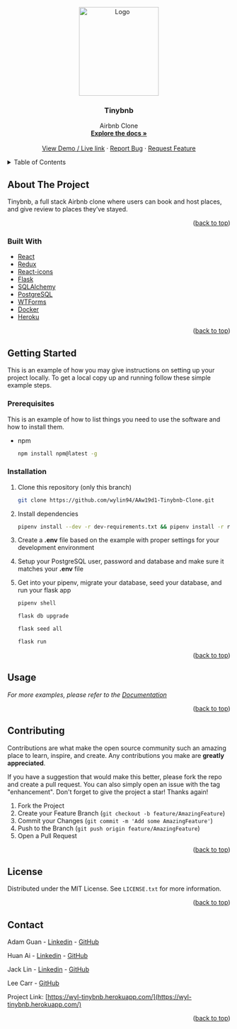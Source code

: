 <div id="top"></div>
<!--
*** Thanks for checking out the Best-README-Template. If you have a suggestion
*** that would make this better, please fork the repo and create a pull request
*** or simply open an issue with the tag "enhancement".
*** Don't forget to give the project a star!
*** Thanks again! Now go create something AMAZING! :D
-->







<!-- PROJECT LOGO -->
<br />
<div align="center">
  <a href="https://github.com/wylin94/AAw19d1-Tinybnb-Clone">
    <img src="https://raw.githubusercontent.com/wylin94/AAw19d1-Tinybnb-Clone/main/react-app/src/components/NavBar/logo.jpeg" alt="Logo" width="180" height=200">
    
  </a>


<h3 align="center">Tinybnb</h3>

  <p align="center">
    Airbnb Clone
    <br />
    <a href="https://github.com/wylin94/AAw19d1-Tinybnb-Clone/wiki"><strong>Explore the docs »</strong></a>
    <br />
    <br />
    <a href="https://wyl-tinybnb.herokuapp.com/">View Demo / Live link</a>
    ·
    <a href="https://github.com/wylin94/AAw19d1-Tinybnb-Clone/issues">Report Bug</a>
    ·
    <a href="https://github.com/wylin94/AAw19d1-Tinybnb-Clone/issues">Request Feature</a>
  </p>
</div>



<!-- TABLE OF CONTENTS -->
<details>
  <summary>Table of Contents</summary>
  <ol>
    <li>
      <a href="#about-the-project">About The Project</a>
      <ul>
        <li><a href="#built-with">Built With</a></li>
      </ul>
    </li>
    <li>
      <a href="#getting-started">Getting Started</a>
      <ul>
        <li><a href="#prerequisites">Prerequisites</a></li>
        <li><a href="#installation">Installation</a></li>
      </ul>
    </li>
    <li><a href="#usage">Usage</a></li>
    <li><a href="#contributing">Contributing</a></li>
    <li><a href="#license">License</a></li>
    <li><a href="#contact">Contact</a></li>
  </ol>
</details>



<!-- ABOUT THE PROJECT -->
## About The Project

Tinybnb, a full stack Airbnb clone where users can book and host places, and give review to places they’ve stayed.

<p align="right">(<a href="#top">back to top</a>)</p>



### Built With

* [React](https://reactjs.org/)
* [Redux](https://redux.js.org/)
* [React-icons](https://react-icons.github.io/react-icons/)
* [Flask](https://flask.palletsprojects.com/en/2.0.x/)
* [SQLAlchemy](https://www.sqlalchemy.org/)
* [PostgreSQL](https://www.postgresql.org/)
* [WTForms](https://wtforms.readthedocs.io/en/3.0.x/)
* [Docker](https://www.docker.com/)
* [Heroku](https://www.heroku.com/)


<p align="right">(<a href="#top">back to top</a>)</p>



<!-- GETTING STARTED -->
## Getting Started

This is an example of how you may give instructions on setting up your project locally.
To get a local copy up and running follow these simple example steps.

### Prerequisites

This is an example of how to list things you need to use the software and how to install them.
* npm
  ```sh
  npm install npm@latest -g
  ```

### Installation


1. Clone this repository (only this branch)

   ```bash
   git clone https://github.com/wylin94/AAw19d1-Tinybnb-Clone.git
   ```

2. Install dependencies

      ```bash
      pipenv install --dev -r dev-requirements.txt && pipenv install -r requirements.txt
      ```

3. Create a **.env** file based on the example with proper settings for your
   development environment
4. Setup your PostgreSQL user, password and database and make sure it matches your **.env** file

5. Get into your pipenv, migrate your database, seed your database, and run your flask app

   ```bash
   pipenv shell
   ```

   ```bash
   flask db upgrade
   ```

   ```bash
   flask seed all
   ```

   ```bash
   flask run
   ```



<p align="right">(<a href="#top">back to top</a>)</p>




<!-- USAGE EXAMPLES -->
## Usage

<!-- Signup for a new account, or login to a pre existing account. 

<img src="URL" alt="" width="900" height="450">


Post a new hosting related question.

<img src="URL" alt="" width="900" height="450">


Booking or modifiy exsiting booking.

<img src="URL" alt="" width="900" height="750">


Feel free to comment and provide rating on a hosting!

<img src="URL" alt="" width="900" height="750">
 -->



_For more examples, please refer to the [Documentation](https://github.com/wylin94/AAw19d1-Tinybnb-Clone/wiki)_

<p align="right">(<a href="#top">back to top</a>)</p>







<!-- CONTRIBUTING -->
## Contributing

Contributions are what make the open source community such an amazing place to learn, inspire, and create. Any contributions you make are **greatly appreciated**.

If you have a suggestion that would make this better, please fork the repo and create a pull request. You can also simply open an issue with the tag "enhancement".
Don't forget to give the project a star! Thanks again!

1. Fork the Project
2. Create your Feature Branch (`git checkout -b feature/AmazingFeature`)
3. Commit your Changes (`git commit -m 'Add some AmazingFeature'`)
4. Push to the Branch (`git push origin feature/AmazingFeature`)
5. Open a Pull Request

<p align="right">(<a href="#top">back to top</a>)</p>



<!-- LICENSE -->
## License

Distributed under the MIT License. See `LICENSE.txt` for more information.

<p align="right">(<a href="#top">back to top</a>)</p>



<!-- CONTACT -->
## Contact

Adam Guan - [Linkedin](https://www.linkedin.com/in/adam-g-86922aa0/) - [GitHub](https://github.com/AdamHGuan)
</br>

Huan Ai - [Linkedin](https://www.linkedin.com/in/huan-ai/) - [GitHub](https://github.com/Huan4Ai)
</br>

Jack Lin - [Linkedin](https://www.linkedin.com/in/wylin94/) - [GitHub](https://github.com/wylin94)
</br>

Lee Carr - [GitHub](https://github.com/Lee6413)
</br>

Project Link: [https://wyl-tinybnb.herokuapp.com/](https://wyl-tinybnb.herokuapp.com/)

<p align="right">(<a href="#top">back to top</a>)</p>







<!-- MARKDOWN LINKS & IMAGES -->
<!-- https://www.markdownguide.org/basic-syntax/#reference-style-links -->
[contributors-shield]: https://img.shields.io/github/contributors/github_username/repo_name.svg?style=for-the-badge
[contributors-url]: https://github.com/github_username/repo_name/graphs/contributors
[forks-shield]: https://img.shields.io/github/forks/github_username/repo_name.svg?style=for-the-badge
[forks-url]: https://github.com/github_username/repo_name/network/members
[stars-shield]: https://img.shields.io/github/stars/github_username/repo_name.svg?style=for-the-badge
[stars-url]: https://github.com/github_username/repo_name/stargazers
[issues-shield]: https://img.shields.io/github/issues/github_username/repo_name.svg?style=for-the-badge
[issues-url]: https://github.com/github_username/repo_name/issues
[license-shield]: https://img.shields.io/github/license/github_username/repo_name.svg?style=for-the-badge
[license-url]: https://github.com/github_username/repo_name/blob/master/LICENSE.txt
[linkedin-shield]: https://img.shields.io/badge/-LinkedIn-black.svg?style=for-the-badge&logo=linkedin&colorB=555
[linkedin-url]: https://linkedin.com/in/linkedin_username
[product-screenshot]: images/screenshot.png

